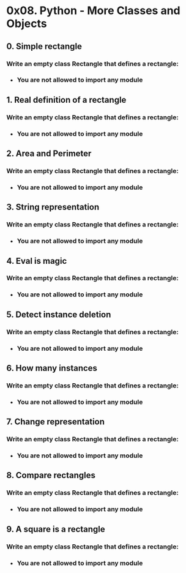 <style>
</style>

<h1>
0x08. Python - More Classes and Objects
</h1>

<!-- task 0-->
<div>

<h2>
0. Simple rectangle
</h2>

<h3>
Write an empty class Rectangle that defines a rectangle:
<h3>

<ul>

<li>
You are not allowed to import any module
</li>

</ul>

</div>

<!-- task 1-->
<div>
<h2>
1. Real definition of a rectangle
</h2>

<h3>
Write an empty class Rectangle that defines a rectangle:
<h3>

<ul>

<li>
You are not allowed to import any module
</li>

</ul>
</div>

<!-- task 2-->
<div>
<h2>
2. Area and Perimeter
</h2>

<h3>
Write an empty class Rectangle that defines a rectangle:
<h3>

<ul>

<li>
You are not allowed to import any module
</li>

</ul>
</div>

<!-- task 3-->
<div>
<h2>
3. String representation
</h2>

<h3>
Write an empty class Rectangle that defines a rectangle:
<h3>

<ul>

<li>
You are not allowed to import any module
</li>

</ul>
</div>

<!-- task 4-->
<div>
<h2>
4. Eval is magic
</h2>

<h3>
Write an empty class Rectangle that defines a rectangle:
<h3>

<ul>

<li>
You are not allowed to import any module
</li>

</ul>
</div>

<!-- task 5-->
<div>
<h2>
5. Detect instance deletion
</h2>

<h3>
Write an empty class Rectangle that defines a rectangle:
<h3>

<ul>

<li>
You are not allowed to import any module
</li>

</ul>
</div>

<!-- task 6-->
<div>
<h2>
6. How many instances
</h2>

<h3>
Write an empty class Rectangle that defines a rectangle:
<h3>

<ul>

<li>
You are not allowed to import any module
</li>

</ul>
</div>

<!-- task 7-->
<div>
<h2>
7. Change representation
</h2>

<h3>
Write an empty class Rectangle that defines a rectangle:
<h3>

<ul>

<li>
You are not allowed to import any module
</li>

</ul>
</div>

<!-- task 8-->
<div>
<h2>
8. Compare rectangles
</h2>

<h3>
Write an empty class Rectangle that defines a rectangle:
<h3>

<ul>

<li>
You are not allowed to import any module
</li>

</ul>
</div>

<!-- task 9-->
<div>
<h2>
9. A square is a rectangle
</h2>

<h3>
Write an empty class Rectangle that defines a rectangle:
<h3>

<ul>

<li>
You are not allowed to import any module
</li>

</ul>
</div>


